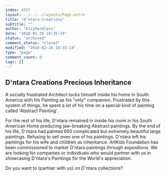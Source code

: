 ```yaml
---
index: 4557
layout: ../../../layouts/Page.astro
title: "D'ntara Creations"
subtitle: ""
author: "EzzyHarmless"
date: "2018-02-26 18:35:14"
status: "archived"
comment_status: "closed"
modified: "2018-02-26 18:35:14"
type: "page"
comment_count: 0
tags: []
---
```


## D'ntara Creations <span class="has-text-calm is-size-4">Precious Inheritance</span>

A socially frustrated Architect locks himself inside his home in South America with his Painting as his "only" companion. Frustrated by this system of things, he spent a lot of his time on a special kind of painting called 'Abstract Painting'.

For the rest of his life, D'ntara remained in inside his room in his South American Home producing jaw-breaking Abstract paintings. By the end of his life, D'ntara had painted 650 complicated but extremely beautiful large paintings. Refusing to sell even one of his paintings, D'ntara left his paintings for his wife and children as inheritance. ArtKids Foundation has been commissioned to market D'ntara paintings through expositions. We are looking for companies or individuals who would partner with us in showcasing D'ntara's Paintings for the World's appreciation.

Do you want to {partner with us} on D'ntara collections?
